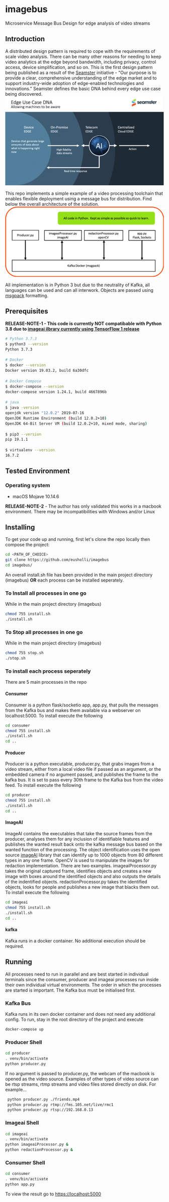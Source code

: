 # imagebus

Microservice Message Bus Design for edge analysis of video streams

## Introduction

A distributed design pattern is required to cope with the requirements of scale video analysis. There can be many other reasons for needing to keep video analytics at the edge beyond bandwidth, including privacy, control access, device simplification, and so on. This is the first design pattern being published as a result of the [Seamster](https://seamster.io) initiative - "Our purpose is to provide a clear, comprehensive understanding of the edge market and to support industry-wide adoption of edge-enabled technologies and innovations." Seamster defines the basic DNA behind every edge use case being discovered.
![Seamster edge use case DNA](dna.png "Seamster edge use case DNA")

This repo implements a simple example of a video processing toolchain that enables flexible deployment using a message bus for distribution. Find below the overall architecture of the solution.
![imagebus architecture](architecture.png "imagebus Design Architecture")

All implementation is in Python 3 but due to the neutrality of Kafka, all languages can be used and can all interwork. Objects are passed using [msgpack](https://msgpack.org) formatting.

## Prerequisites

**RELEASE-NOTE-1 - This code is currently NOT compatibable with Python 3.8 due to [imageai ilbrary currently using TensorFlow 1 release](https://github.com/OlafenwaMoses/ImageAI/issues/367)**

```bash
# Python 3.7.3
$ python3 --version
Python 3.7.3

# Docker
$ docker --version
Docker version 19.03.2, build 6a30dfc

# Docker Compose
$ docker-compose --version
docker-compose version 1.24.1, build 4667896b

# java
$ java -version
openjdk version "12.0.2" 2019-07-16
OpenJDK Runtime Environment (build 12.0.2+10)
OpenJDK 64-Bit Server VM (build 12.0.2+10, mixed mode, sharing)

$ pip3 --version
pip 19.1.1

$ virtualenv --version
16.7.2

```

## Tested Environment

### Operating system

- macOS Mojave 10.14.6

**RELEASE-NOTE-2** - The author has only validated this works in a macbook environment. There may be incompatibilities with Windows and/or Linux

## Installing

To get your code up and running, first let's clone the repo locally then compose the project:

```bash
cd <PATH_OF_CHOICE>
git clone https://github.com/eusholli/imagebus
cd imagebus/
```

An overall install.sh file has been provided in the main project directory (imagebus) **OR** each process can be installed seperately.

### To Install all processes in one go

While in the main project directory (imagebus)

```bash
chmod 755 install.sh
./install.sh
```

### To Stop all processes in one go

While in the main project directory (imagebus)

```bash
chmod 755 stop.sh
./stop.sh
```

### To install each process seperately

There are 5 main processes in the repo

#### Consumer

Consumer is a python flask/socketio app, app.py, that pulls the messages from the Kafka bus and makes them available via a webserver on localhost:5000. To install execute the following

```bash
cd consumer
chmod 755 install.sh
./install.sh
cd ..
```

#### Producer

Producer is a python executable, producer.py, that grabs images from a video stream, either from a local video file if passed as an argument, or the embedded camera if no argument passed, and publishes the frame to the kafka bus. It is set to pass every 30th frame to the Kafka bus from the video feed. To install execute the following

```bash
cd producer
chmod 755 install.sh
./install.sh
cd ..
```

#### ImageAI

ImageAI contains the executables that take the source frames from the producer, analyses them for any inclusion of identifiable features and publishes the wanted result back onto the kafka message bus based on the wanted function of the processing. The object identification uses the open source [imageAI](https://imageai.readthedocs.io/en/latest/) library that can identify up to 1000 objects from 80 different types in any one frame. OpenCV is used to manipulate the images for redaction implementation. There are two examples. imageaiProcessor.py takes the original captured frame, identifies objects and creates a new image with boxes around the identified objects and also outputs the details of the indentified objects. redactionProcessor.py takes the identified objects, looks for people and publishes a new image that blacks them out. To install execute the following

```bash
cd imageai
chmod 755 install.sh
./install.sh
cd ..
```

#### kafka

Kafka runs in a docker container. No additional execution should be required.

## Running

All processes need to run in parallel and are best started in individual terminals since the consumer, producer and imageai processes run inside their own individual virtual environments. The order in which the processes are started is important. The Kafka bus must be initialised first.

### Kafka Bus

Kafka runs in its own docker container and does not need any additional config. To run, stay in the root directory of the project and execute

```bash
docker-compose up
```

### Producer Shell

```bash
cd producer
. venv/bin/activate
python producer.py
```

If no argument is passed to producer.py, the webcam of the macbook is opened as the video source. Examples of other types of video source can be rtsp streams, rtmp streams and video files stored directly on disk. For example...

```bash
 python producer.py ./friends.mp4
 python producer.py rtmp://fms.105.net/live/rmc1
 python producer.py rtsp://192.168.0.13
```

### Imageai Shell

```bash
cd imageai
. venv/bin/activate
python imageaiProcessor.py &
python redactionProcessor.py &
```

### Consumer Shell

```bash
cd consumer
. venv/bin/activate
python app.py
```

To view the result go to [https://localhost:5000](https://localhost:5000)
